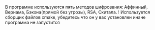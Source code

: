 В программе используются пять методов шифрования: Аффинный, Вернама, Бэкона(прямой без угрозы), RSA, Скитала.
! Используется сборщик файлов cmake, убедитесь что он у вас установлен иначе программа не запустится
